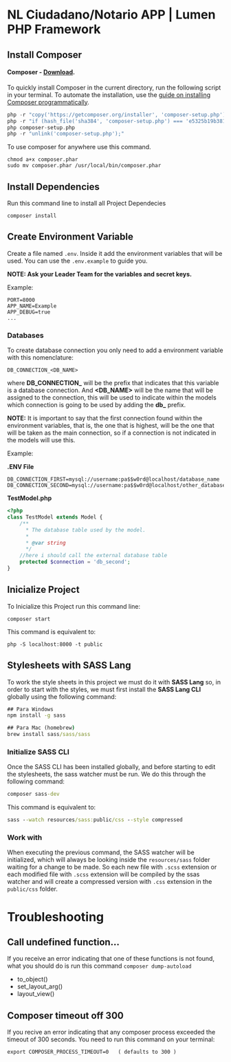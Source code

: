 # NL Ciudadano/Notario APP | Lumen PHP Framework


## Install Composer
#### Composer - [Download](https://getcomposer.org/download/).

To quickly install Composer in the current directory, run the following script in your terminal. To automate the installation, use the [guide on installing Composer programmatically](https://getcomposer.org/doc/faqs/how-to-install-composer-programmatically.md).

```php
php -r "copy('https://getcomposer.org/installer', 'composer-setup.php');"
php -r "if (hash_file('sha384', 'composer-setup.php') === 'e5325b19b381bfd88ce90a5ddb7823406b2a38cff6bb704b0acc289a09c8128d4a8ce2bbafcd1fcbdc38666422fe2806') { echo 'Installer verified'; } else { echo 'Installer corrupt'; unlink('composer-setup.php'); } echo PHP_EOL;"
php composer-setup.php
php -r "unlink('composer-setup.php');"
```

To use composer for anywhere use this command.
```
chmod a+x composer.phar
sudo mv composer.phar /usr/local/bin/composer.phar
```

## Install Dependencies
Run this command line to install all Project Dependecies
```
composer install
```

## Create Environment Variable
Create a file named `.env`. Inside it add the environment variables that will be used. You can use the `.env.example` to guide you.

**NOTE: Ask your Leader Team for the variables and secret keys.**


Example:
```
PORT=8000
APP_NAME=Example
APP_DEBUG=true
...
```

### Databases
To create database connection you only need to add a environment variable with this nomenclature:
```
DB_CONNECTION_<DB_NAME>
```
where **DB_CONNECTION_** will be the prefix that indicates that this variable is a database connection. And **\<DB_NAME\>** will be the name that will be assigned to the connection, this will be used to indicate within the models which connection is going to be used by adding the **db_** prefix.

**NOTE:** It is important to say that the first connection found within the environment variables, that is, the one that is highest, will be the one that will be taken as the main connection, so if a connection is not indicated in the models will use this.

Example:

**.ENV File**
``` dotenv
DB_CONNECTION_FIRST=mysql://username:pa$$w0rd@localhost/database_name
DB_CONNECTION_SECOND=mysql://username:pa$$w0rd@localhost/other_database
```

**TestModel.php**
```php
<?php
class TestModel extends Model {
    /**
      * The database table used by the model.
      *
      * @var string
      */
    //here i should call the external database table
    protected $connection = 'db_second';
}
```

## Inicialize Project
To Inicialize this Project run this command line:
```
composer start
```
This command is equivalent to:
```
php -S localhost:8000 -t public
```

## Stylesheets with SASS Lang
To work the style sheets in this project we must do it with **SASS Lang** so, in order to start with the styles, we must first install the **SASS Lang CLI** globally using the following command:
``` cmd
## Para Windows
npm install -g sass

## Para Mac (homebrew)
brew install sass/sass/sass
```

### Initialize SASS CLI
Once the SASS CLI has been installed globally, and before starting to edit the stylesheets, the sass watcher must be run. We do this through the following command:
``` cmd
composer sass-dev
```

This command is equivalent to:

``` cmd
sass --watch resources/sass:public/css --style compressed
```

### Work with
When executing the previous command, the SASS watcher will be initialized, which will always be looking inside the `resources/sass` folder waiting for a change to be made. So each new file with `.scss` extension or each modified file with `.scss` extension will be compiled by the ssas watcher and will create a compressed version with `.css` extension in the `public/css` folder.

# Troubleshooting
## Call undefined function...
If you receive an error indicating that one of these functions is not found, what you should do is run this command `composer dump-autoload`
- to_object()
- set_layout_arg()
- layout_view()

## Composer timeout off 300
If you recive an error indicating that any composer process exceeded the timeout of 300 seconds. You need to run this command on your terminal:
```
export COMPOSER_PROCESS_TIMEOUT=0   ( defaults to 300 )
```
<!--
[![Build Status](https://travis-ci.org/laravel/lumen-framework.svg)](https://travis-ci.org/laravel/lumen-framework) 
[![Total Downloads](https://poser.pugx.org/laravel/lumen-framework/d/total.svg)](https://packagist.org/packages/laravel/lumen-framework)
[![Latest Stable Version](https://poser.pugx.org/laravel/lumen-framework/v/stable.svg)](https://packagist.org/packages/laravel/lumen-framework)
[![License](https://poser.pugx.org/laravel/lumen-framework/license.svg)](https://packagist.org/packages/laravel/lumen-framework)

Laravel Lumen is a stunningly fast PHP micro-framework for building web applications with expressive, elegant syntax. We believe development must be an enjoyable, creative experience to be truly fulfilling. Lumen attempts to take the pain out of development by easing common tasks used in the majority of web projects, such as routing, database abstraction, queueing, and caching.

## Official Documentation

Documentation for the framework can be found on the [Lumen website](https://lumen.laravel.com/docs).

## Contributing

Thank you for considering contributing to Lumen! The contribution guide can be found in the [Laravel documentation](https://laravel.com/docs/contributions).

## Security Vulnerabilities

If you discover a security vulnerability within Lumen, please send an e-mail to Taylor Otwell at taylor@laravel.com. All security vulnerabilities will be promptly addressed.

## License

The Lumen framework is open-sourced software licensed under the [MIT license](https://opensource.org/licenses/MIT).
-->

